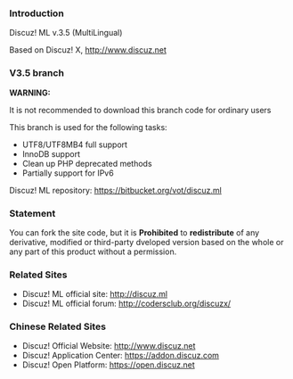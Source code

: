 ### **Introduction**

Discuz! ML v.3.5 (MultiLingual)

Based on Discuz! X, http://www.discuz.net

### **V3.5 branch**

**WARNING:**

It is not recommended to download this branch code for ordinary users

This branch is used for the following tasks:

* UTF8/UTF8MB4 full support
* InnoDB support
* Clean up PHP deprecated methods
* Partially support for IPv6

Discuz! ML repository: https://bitbucket.org/vot/discuz.ml

### **Statement**
You can fork the site code, but it is **Prohibited** to **redistribute** of any derivative, modified or third-party dveloped version based on the whole or any part of this product without a permission.

### **Related Sites**
 
- Discuz! ML official site: http://discuz.ml
- Discuz! ML official forum: http://codersclub.org/discuzx/

### **Chinese Related Sites**

- Discuz! Official Website: http://www.discuz.net
- Discuz! Application Center: https://addon.discuz.com
- Discuz! Open Platform: https://open.discuz.net
